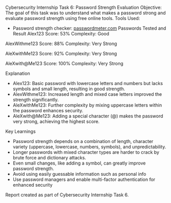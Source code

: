 Cybersecurity Internship Task 6: Password Strength Evaluation
Objective:
The goal of this task was to understand what makes a password strong and evaluate password strength using free online tools.
Tools Used:
- Password strength checker: [passwordmeter.com](http://passwordmeter.com/)
Passwords Tested and Result
Alex123
Score: 53%
Complexity: Good

AlexWithme123
Score: 88%
Complexity: Very Strong

AleXwithMe123
Score: 92%
Complexity: Very Strong

AleXwith@Me123
Score: 100%
Complexity: Very Strong

Explanation
- Alex123: Basic password with lowercase letters and numbers but lacks symbols and small length, resulting in good strength.
- AlexWithme123: Increased length and mixed case letters improved the strength significantly.
- AleXwithMe123: Further complexity by mixing uppercase letters within the password enhances security.
- AleXwith@Me123: Adding a special character (@) makes the password very strong, achieving the highest score.

Key Learnings
- Password strength depends on a combination of length, character variety (uppercase, lowercase, numbers, symbols), and unpredictability.
- Longer passwords with mixed character types are harder to crack by brute force and dictionary attacks.
- Even small changes, like adding a symbol, can greatly improve password strength.
- Avoid using easily guessable information such as personal info
- Use password managers and enable multi-factor authentication for enhanced security

Report created as part of Cybersecurity Internship Task 6.
